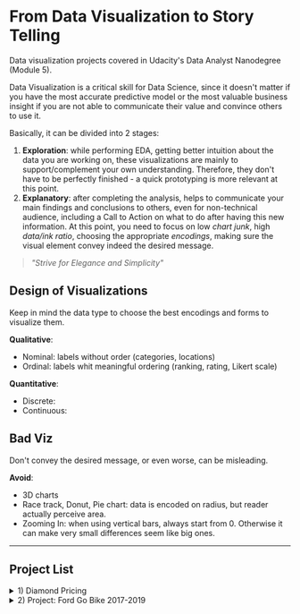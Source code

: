 # From Data Visualization to Story Telling
Data visualization projects covered in Udacity's Data Analyst Nanodegree (Module 5).

Data Visualization is a critical skill for Data Science, since it doesn't matter if you have the most accurate predictive model or the most valuable business insight if you are not able to communicate their value and convince others to use it.

Basically, it can be divided into 2 stages:

1. **Exploration**: while performing EDA, getting better intuition about the data you are working on, these visualizations are mainly to support/complement your own understanding. Therefore, they don't have to be perfectly finished - a quick prototyping is more relevant at this point.
2. **Explanatory**: after completing the analysis, helps to communicate your main findings and conclusions to others, even for non-technical audience, including a Call to Action on what to do after having this new information. At this point, you need to focus on low *chart junk*, high *data/ink ratio*, choosing the appropriate *encodings*, making sure the visual element convey indeed the desired message.

> *"Strive for Elegance and Simplicity"*

## Design of Visualizations

Keep in mind the data type to choose the best encodings and forms to visualize them.

**Qualitative**:

 - Nominal: labels without order (categories, locations)
 - Ordinal: labels whit meaningful ordering (ranking, rating, Likert scale)

**Quantitative**:

 - Discrete:
 - Continuous:

## Bad Viz

Don't convey the desired message, or even worse, can be misleading.

**Avoid**:

+ 3D charts
+ Race track, Donut, Pie chart: data is encoded on radius, but reader actually perceive area.
+ Zooming In: when using vertical bars, always start from 0. Otherwise it can make very small differences seem like big ones.

-----

## Project List

<details>
  <summary>1) Diamond Pricing</summary>
  The [dataset]() consists of 54,000 round-cut diamonds, with 10 Columns. For this exercise, we will focus on five variables: 1) price, 2) Carat, 3) Cut, 4) Color, and 5) Clarity - knows as the four 'C's of diamond grade. 
    The research questions guiding this analysis is the degree of importance that each of these quality measures has on the pricing of a diamond.
</details>

<details>
  <summary>2) Project: Ford Go Bike 2017-2019 </summary>
  This is the Final Capstone <a href='https://github.com/marcellovictorino/DAND_5_DataViz/tree/master/2_Project_%20FordGoBike'>Project</a> to complete the Data Analyst Nanodegree. It is an end-to-end data analysis project, going from the initial steps of data gathering and wrangling, progressing to a procedural Exploratory Data Analysis - investigating Uni, Bi and Multivariate relationship in order to extract meaningful insight - and finishing with polished visualizations to support telling a story.
  The final product is a Jupyter Notebook Slide Deck, allowing to easily share the project main findings with an html file.  
  
</details>
